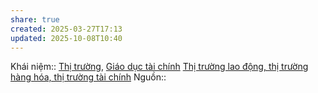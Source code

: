 ```yaml
---
share: true
created: 2025-03-27T17:13
updated: 2025-10-08T10:40
---
```

Khái niệm:: [Thị trường](../../%CE%9E%20Kh%C3%A1i%20ni%E1%BB%87m/Th%E1%BB%8B%20tr%C6%B0%E1%BB%9Dng.md), [Giáo dục tài chính](../../%CE%9E%20Kh%C3%A1i%20ni%E1%BB%87m/Gi%C3%A1o%20d%E1%BB%A5c%20t%C3%A0i%20ch%C3%ADnh.md)
[Thị trường lao động, thị trường hàng hóa, thị trường tài chính](../Th%E1%BB%8B%20tr%C6%B0%E1%BB%9Dng/Th%E1%BB%8B%20tr%C6%B0%E1%BB%9Dng%20lao%20%C4%91%E1%BB%99ng,%20th%E1%BB%8B%20tr%C6%B0%E1%BB%9Dng%20h%C3%A0ng%20h%C3%B3a,%20th%E1%BB%8B%20tr%C6%B0%E1%BB%9Dng%20t%C3%A0i%20ch%C3%ADnh.md)
Nguồn:: 